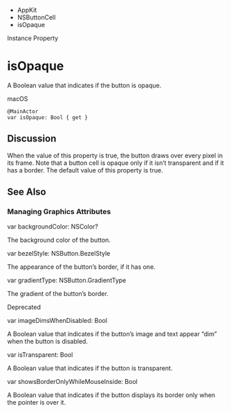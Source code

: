 

- AppKit
- NSButtonCell
-  isOpaque 

Instance Property

# isOpaque

A Boolean value that indicates if the button is opaque.

macOS

``` source
@MainActor
var isOpaque: Bool { get }
```

## Discussion

When the value of this property is true, the button draws over every pixel in its frame. Note that a button cell is opaque only if it isn’t transparent and if it has a border. The default value of this property is true.

## See Also

### Managing Graphics Attributes

var backgroundColor: NSColor?

The background color of the button.

var bezelStyle: NSButton.BezelStyle

The appearance of the button’s border, if it has one.

var gradientType: NSButton.GradientType

The gradient of the button’s border.

Deprecated

var imageDimsWhenDisabled: Bool

A Boolean value that indicates if the button’s image and text appear “dim” when the button is disabled.

var isTransparent: Bool

A Boolean value that indicates if the button is transparent.

var showsBorderOnlyWhileMouseInside: Bool

A Boolean value that indicates if the button displays its border only when the pointer is over it.


